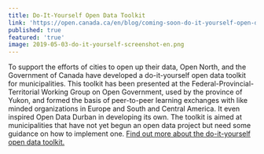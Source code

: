 ```yaml
---
title: Do-It-Yourself Open Data Toolkit
link: 'https://open.canada.ca/en/blog/coming-soon-do-it-yourself-open-data-toolkit'
published: true
featured: 'true'
image: 2019-05-03-do-it-yourself-screenshot-en.png
---
```

To support the efforts of cities to open up their data, Open North, and the Government of Canada have developed a do-it-yourself open data toolkit for municipalities. This toolkit has been presented at the Federal-Provincial-Territorial Working Group on Open Government, used by the province of Yukon, and formed the basis of peer-to-peer learning exchanges with like minded organizations in Europe and South and Central America. It even inspired Open Data Durban in developing its own. The toolkit is aimed at municipalities that have not yet begun an open data project but need some guidance on how to implement one. [Find out more about the do-it-yourself open data toolkit.](https://open.canada.ca/en/blog/coming-soon-do-it-yourself-open-data-toolkit)
